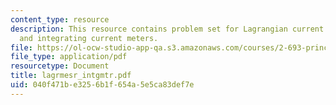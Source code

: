 ```yaml
---
content_type: resource
description: This resource contains problem set for Lagrangian current measurements
  and integrating current meters.
file: https://ol-ocw-studio-app-qa.s3.amazonaws.com/courses/2-693-principles-of-oceanographic-instrument-systems-sensors-and-measurements-13-998-spring-2004/040f471be3256b1f654a5e5ca83def7e_lagrmesr_intgmtr.pdf
file_type: application/pdf
resourcetype: Document
title: lagrmesr_intgmtr.pdf
uid: 040f471b-e325-6b1f-654a-5e5ca83def7e
---
```

